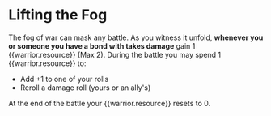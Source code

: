 # Lifting the Fog
The fog of war can mask any battle. As you witness it unfold, **whenever you or someone you have a bond with takes damage** gain 1 {{warrior.resource}} (Max 2). During the battle you may spend 1 {{warrior.resource}} to:

 - Add +1 to one of your rolls
 - Reroll a damage roll (yours or an ally's)

At the end of the battle your {{warrior.resource}} resets to 0.